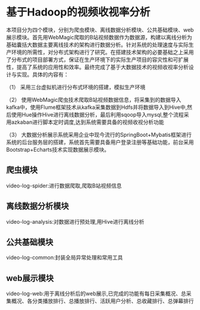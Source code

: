 # 基于Hadoop的视频收视率分析

​	本项目分为四个模块，分别为爬虫模块、离线数据分析模块、公共基础模块、web展示模块。首先用WebMagic爬取的B站视频数据作为数据源，构建以离线分析为基础囊括大数据主要离线技术的架构进行数据分析。针对系统的处理速度与实际生产环境的所需性，对分布式架构进行了研究。在搭建技术架构的必要基础之上采用了分布式的项目部署方式，保证在生产环境下的实际生产项目的容灾性和可扩展性，提高了系统的应用性和效率。最终完成了基于大数据技术的视频收视率分析设计与实现。具体的内容有：

（1） 采用三台虚拟机进行分布式环境的搭建，模拟生产环境

（2） 使用WebMagic爬虫技术爬取B站视频数据信息，将采集到的数据导入kafka中，使用Flume框架技术从kafka采集数据到Hdfs并将数据导入到Hive中,然后使用Hue操作Hive进行离线数据分析，最后利用sqoop导入mysql,整个流程采用azkaban进行脚本定时调度,达到系统需要具备的视频收视分析功能

（3） 大数据分析展示系统采用企业中现今流行的SpringBoot+Mybatis框架进行系统的后台服务层的搭建，系统首先需要具备用户登录注册等基础功能，前台采用Bootstrap+Echarts技术实现数据展示模块。

## 爬虫模块 

video-log-spider:进行数据爬取,爬取B站视频信息

## 离线数据分析模块

video-log-analysis:对数据进行预处理,用Hive进行离线分析

## 公共基础模块

video-log-common:封装全局异常处理和常用工具

## web展示模块

video-log-web:用于离线分析后的web展示,已完成的功能有每日采集概况、总采集概况、各分类播放排行、总播放排行、活跃用户分析、总收藏排行、总弹幕排行






